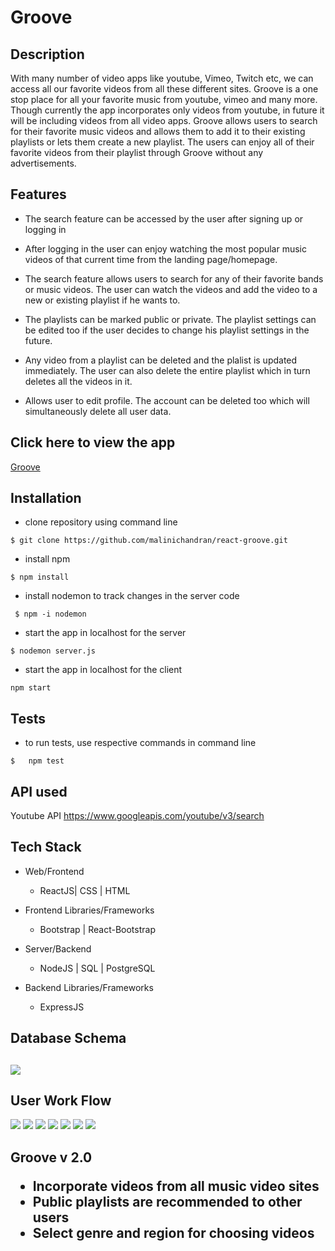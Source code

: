 <h1><b>Groove</b></h1>

<h2><b>Description</b></h2>
<p>With many number of video apps like youtube, Vimeo, Twitch etc, we can access all our favorite videos from all these different sites. Groove is a one stop place for all your favorite music from youtube, vimeo and many more. Though currently the app incorporates only videos from youtube, in future it will be including videos from all video apps. Groove allows users to search for their favorite music videos and allows them to add it to their existing playlists or lets them create a new playlist. The users can enjoy  all of their favorite videos from their playlist through Groove without any advertisements.</p>

<h2><b>Features</b></h2>

*  The search feature can be accessed by the user after signing up or logging in
  
*  After logging in  the user can enjoy watching the most popular music videos of that current time from the landing page/homepage.

*  The search feature allows users to search for any of their favorite bands or music videos. The user can watch the videos and add the video to a new or existing playlist if he wants to.

*  The playlists can be marked public or private. The playlist settings can be edited too if the user decides to change his playlist settings in the future.

*  Any video from a playlist can be deleted and the plalist is updated immediately. The user can also delete the entire playlist which in turn deletes all the videos in it.

*  Allows user to edit profile. The account can be deleted too which will simultaneously delete all user data.

<h2><b>Click here to view the app</b></h2>

[Groove](https://obedient-lock.surge.sh/)

<h2><b>Installation</b></h2>

*  clone repository using command line

``` $ git clone https://github.com/malinichandran/react-groove.git ```


* install npm

```
$ npm install
```
* install nodemon to track changes in the server code

```
 $ npm -i nodemon
``` 
*  start the app in localhost for the server
  
  ```
  $ nodemon server.js
  ```

* start the app in localhost for the client

```
npm start
```

<h2><b>Tests</b></h2>

 *  to run tests, use respective commands in command line
  ```
$   npm test

  ```

<h2><b>API used</b></h2>

Youtube API https://www.googleapis.com/youtube/v3/search


<h2><b>Tech Stack</b></h2>

* Web/Frontend

    * ReactJS| CSS | HTML

* Frontend Libraries/Frameworks

    * Bootstrap | React-Bootstrap
  
* Server/Backend

    * NodeJS | SQL | PostgreSQL
  
* Backend Libraries/Frameworks

    * ExpressJS 


<h2><b>Database Schema</b><h2>


<img src="images/SchemaDesign.png"/>

<h2><b>User Work Flow</b></h2>

<img src="images/UserFlow.jpg"/>

<img src="images/search.gif">

<img src="images/addtonewplaylist.gif">

<img src="images/addtoexistingplaylist.gif">

<img src="images/editplaylist.gif">

<img src="images/deleteplaylistvideo.gif">

<img src="images/editdeleteprofile.gif">


    

 <h2><b>Groove v 2.0</b></2>       

* Incorporate videos from all music video sites
* Public playlists are recommended to other users  
* Select genre and region for choosing videos      

